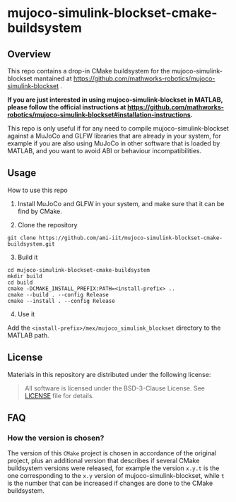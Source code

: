 # mujoco-simulink-blockset-cmake-buildsystem

## Overview

This repo contains a drop-in CMake buildsystem for the  mujoco-simulink-blockset mantained at https://github.com/mathworks-robotics/mujoco-simulink-blockset .

**If you are just interested in using mujoco-simulink-blockset in MATLAB, please follow the official instructions at https://github.com/mathworks-robotics/mujoco-simulink-blockset#installation-instructions.**

This repo is only useful if for any need to compile mujoco-simulink-blockset against a MuJoCo and GLFW libraries that are already in your system, for example if you are also using MuJoCo in other software that is loaded by MATLAB, and you want to avoid ABI or behaviour incompatibilities.

## Usage

How to use this repo

1. Install MuJoCo and GLFW in your system, and make sure that it can be find by CMake.

2. Clone the repository

~~~
git clone https://github.com/ami-iit/mujoco-simulink-blockset-cmake-buildsystem.git
~~~

3. Build it

~~~
cd mujoco-simulink-blockset-cmake-buildsystem
mkdir build
cd build
cmake -DCMAKE_INSTALL_PREFIX:PATH=<install-prefix> ..
cmake --build . --config Release
cmake --install . --config Release
~~~

4. Use it

Add the `<install-prefix>/mex/mujoco_simulink_blockset` directory to the MATLAB path.

## License

Materials in this repository are distributed under the following license:

> All software is licensed under the BSD-3-Clause License. See [LICENSE](./LICENSE) file for details.

## FAQ

### How the version is chosen?

The version of this `CMake` project is chosen in accordance of the original project, plus an additional version that describes if several CMake buildsystem
versions were released, for example the version `x.y.t` is the one corresponding to the `x.y` version of mujoco-simulink-blockset, while `t` is the number that can be increased if changes are done to the CMake buildsystem.
